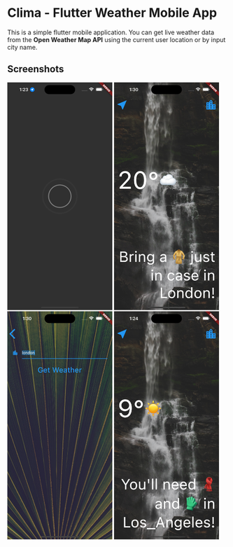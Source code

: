 # Clima - Flutter Weather Mobile App

This is a simple flutter mobile application. You can get live weather data from the **Open Weather Map API** using the current user location or by input city name.

## Screenshots
<picture>
  <img alt="Screenshot" src="/assets/Screen1.png" width="240"/>
</picture>
<picture>
  <img alt="Screenshot" src="/assets/Screen2.png" width="240"/>
</picture>
<picture>
  <img alt="Screenshot" src="/assets/Screen3.png" width="240"/>
</picture>
<picture>
  <img alt="Screenshot" src="/assets/Screen4.png" width="240"/>
</picture>

